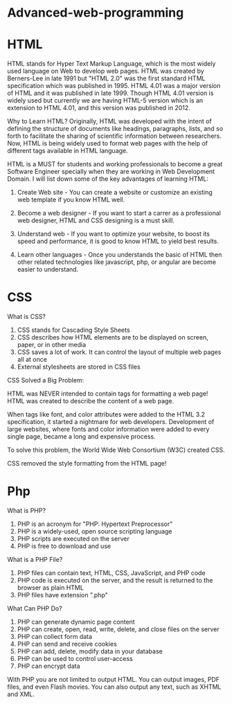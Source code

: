 # Advanced-web-programming

# HTML

HTML stands for Hyper Text Markup Language, which is the most widely used language on Web to develop web pages. HTML was created by Berners-Lee in late 1991 but "HTML 2.0" was the first standard HTML specification which was published in 1995. HTML 4.01 was a major version of HTML and it was published in late 1999. Though HTML 4.01 version is widely used but currently we are having HTML-5 version which is an extension to HTML 4.01, and this version was published in 2012.

Why to Learn HTML?
Originally, HTML was developed with the intent of defining the structure of documents like headings, paragraphs, lists, and so forth to facilitate the sharing of scientific information between researchers. Now, HTML is being widely used to format web pages with the help of different tags available in HTML language.

HTML is a MUST for students and working professionals to become a great Software Engineer specially when they are working in Web Development Domain. I will list down some of the key advantages of learning HTML:

1. Create Web site - You can create a website or customize an existing web template if you know HTML well.

2. Become a web designer - If you want to start a carrer as a professional web designer, HTML and CSS designing is a must skill.

3. Understand web - If you want to optimize your website, to boost its speed and performance, it is good to know HTML to yield best results.

4. Learn other languages - Once you understands the basic of HTML then other related technologies like javascript, php, or angular are become easier to understand.

# CSS

What is CSS?

1. CSS stands for Cascading Style Sheets
2. CSS describes how HTML elements are to be displayed on screen, paper, or in other media
3. CSS saves a lot of work. It can control the layout of multiple web pages all at once
4. External stylesheets are stored in CSS files

CSS Solved a Big Problem:

HTML was NEVER intended to contain tags for formatting a web page!
HTML was created to describe the content of a web page. 

When tags like font, and color attributes were added to the HTML 3.2 specification, it started a nightmare for web developers. Development of large websites, where fonts and color information were added to every single page, became a long and expensive process.

To solve this problem, the World Wide Web Consortium (W3C) created CSS.

CSS removed the style formatting from the HTML page!

# Php

What is PHP?

1. PHP is an acronym for "PHP: Hypertext Preprocessor"
2. PHP is a widely-used, open source scripting language
3. PHP scripts are executed on the server
4. PHP is free to download and use

What is a PHP File?

1. PHP files can contain text, HTML, CSS, JavaScript, and PHP code
2. PHP code is executed on the server, and the result is returned to the browser as plain HTML
3. PHP files have extension ".php"

What Can PHP Do?

1. PHP can generate dynamic page content
2. PHP can create, open, read, write, delete, and close files on the server
3. PHP can collect form data
4. PHP can send and receive cookies
5. PHP can add, delete, modify data in your database
6. PHP can be used to control user-access
7. PHP can encrypt data

With PHP you are not limited to output HTML. You can output images, PDF files, and even Flash movies. You can also output any text, such as XHTML and XML.
